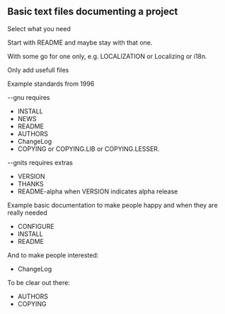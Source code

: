 ## Basic text files documenting a project

Select what you need

Start with README and maybe stay with that one.

With some go for one only, e.g. LOCALIZATION or Localizing or i18n.

Only add usefull files

Example standards from 1996

--gnu requires  
* INSTALL  
* NEWS 
* README  
* AUTHORS 
* ChangeLog  
* COPYING or COPYING.LIB or COPYING.LESSER. 

--gnits requires extras  
* VERSION  
* THANKS  
* README-alpha when VERSION indicates alpha release

Example basic documentation to make people happy and when they are really needed 
* CONFIGURE 
* INSTALL 
* README 

And to make people interested: 
* ChangeLog 

To be clear out there: 
* AUTHORS 
* COPYING 

